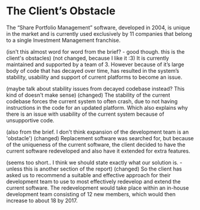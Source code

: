 The Client’s Obstacle
=====================

The “Share Portfolio Management” software, developed in 2004, is unique in the market and is
currently used exclusively by 11 companies that belong to a single Investment
Management franchise.

(isn't this almost word for word from the brief? - good though. this is the client's obstacles)
(not changed, because I like it :3)
It is currently maintained and supported by a team of 3. However because of it’s large body of code that has decayed over time, has resulted in the system’s stability, usability and support of current platforms to become an issue.

(maybe talk about stability issues from decayed codebase instead? This kind of doesn't make sense)
(changed)
The stability of the current codebase forces the current system to often crash, due to not having instructions in the code for an updated platform. Which also explains why there is an issue with usability of the current system because of unsupportive code. 

(also from the brief. I don't think expansion of the development team is an 'obstacle')
(changed)
Replacement software was searched for, but because of the uniqueness of the
current software, the client decided to have the current software redeveloped
and also have it extended for extra features. 

(seems too short.. I think we should state exactly what our solution is. - unless this is another section of the report)
(changed)
So the client has asked us to recommend a suitable and effective approach for
their development team to use to most effectively redevelop and extend the
current software. The redevelopment would take place
within an in-house development team consisting of 12 new members, which would
then increase to about 18 by 2017.
